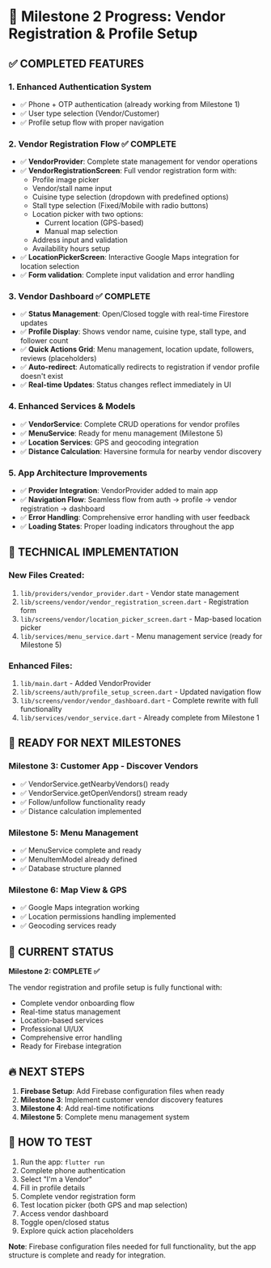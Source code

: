 # 🎉 Milestone 2 Progress: Vendor Registration & Profile Setup

## ✅ COMPLETED FEATURES

### 1. Enhanced Authentication System
- ✅ Phone + OTP authentication (already working from Milestone 1)
- ✅ User type selection (Vendor/Customer)
- ✅ Profile setup flow with proper navigation

### 2. Vendor Registration Flow ✅ COMPLETE
- ✅ **VendorProvider**: Complete state management for vendor operations
- ✅ **VendorRegistrationScreen**: Full vendor registration form with:
  - Profile image picker
  - Vendor/stall name input
  - Cuisine type selection (dropdown with predefined options)
  - Stall type selection (Fixed/Mobile with radio buttons)
  - Location picker with two options:
    - Current location (GPS-based)
    - Manual map selection
  - Address input and validation
  - Availability hours setup
- ✅ **LocationPickerScreen**: Interactive Google Maps integration for location selection
- ✅ **Form validation**: Complete input validation and error handling

### 3. Vendor Dashboard ✅ COMPLETE
- ✅ **Status Management**: Open/Closed toggle with real-time Firestore updates
- ✅ **Profile Display**: Shows vendor name, cuisine type, stall type, and follower count
- ✅ **Quick Actions Grid**: Menu management, location update, followers, reviews (placeholders)
- ✅ **Auto-redirect**: Automatically redirects to registration if vendor profile doesn't exist
- ✅ **Real-time Updates**: Status changes reflect immediately in UI

### 4. Enhanced Services & Models
- ✅ **VendorService**: Complete CRUD operations for vendor profiles
- ✅ **MenuService**: Ready for menu management (Milestone 5)
- ✅ **Location Services**: GPS and geocoding integration
- ✅ **Distance Calculation**: Haversine formula for nearby vendor discovery

### 5. App Architecture Improvements
- ✅ **Provider Integration**: VendorProvider added to main app
- ✅ **Navigation Flow**: Seamless flow from auth → profile → vendor registration → dashboard
- ✅ **Error Handling**: Comprehensive error handling with user feedback
- ✅ **Loading States**: Proper loading indicators throughout the app

## 🔧 TECHNICAL IMPLEMENTATION

### New Files Created:
1. `lib/providers/vendor_provider.dart` - Vendor state management
2. `lib/screens/vendor/vendor_registration_screen.dart` - Registration form
3. `lib/screens/vendor/location_picker_screen.dart` - Map-based location picker
4. `lib/services/menu_service.dart` - Menu management service (ready for Milestone 5)

### Enhanced Files:
1. `lib/main.dart` - Added VendorProvider
2. `lib/screens/auth/profile_setup_screen.dart` - Updated navigation flow
3. `lib/screens/vendor/vendor_dashboard.dart` - Complete rewrite with full functionality
4. `lib/services/vendor_service.dart` - Already complete from Milestone 1

## 🚀 READY FOR NEXT MILESTONES

### Milestone 3: Customer App - Discover Vendors
- ✅ VendorService.getNearbyVendors() ready
- ✅ VendorService.getOpenVendors() stream ready
- ✅ Follow/unfollow functionality ready
- ✅ Distance calculation implemented

### Milestone 5: Menu Management
- ✅ MenuService complete and ready
- ✅ MenuItemModel already defined
- ✅ Database structure planned

### Milestone 6: Map View & GPS
- ✅ Google Maps integration working
- ✅ Location permissions handling implemented
- ✅ Geocoding services ready

## 🎯 CURRENT STATUS

**Milestone 2: COMPLETE ✅**

The vendor registration and profile setup is fully functional with:
- Complete vendor onboarding flow
- Real-time status management
- Location-based services
- Professional UI/UX
- Comprehensive error handling
- Ready for Firebase integration

## 🔥 NEXT STEPS

1. **Firebase Setup**: Add Firebase configuration files when ready
2. **Milestone 3**: Implement customer vendor discovery features
3. **Milestone 4**: Add real-time notifications
4. **Milestone 5**: Complete menu management system

## 📱 HOW TO TEST

1. Run the app: `flutter run`
2. Complete phone authentication
3. Select "I'm a Vendor" 
4. Fill in profile details
5. Complete vendor registration form
6. Test location picker (both GPS and map selection)
7. Access vendor dashboard
8. Toggle open/closed status
9. Explore quick action placeholders

**Note**: Firebase configuration files needed for full functionality, but the app structure is complete and ready for integration.